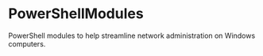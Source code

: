 # PowerShellModules

PowerShell modules to help streamline network administration on Windows computers.
